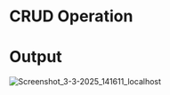# CRUD Operation

# Output 

![Screenshot_3-3-2025_141611_localhost](https://github.com/user-attachments/assets/628cf08a-440d-435c-b64c-64a6a713633e)
